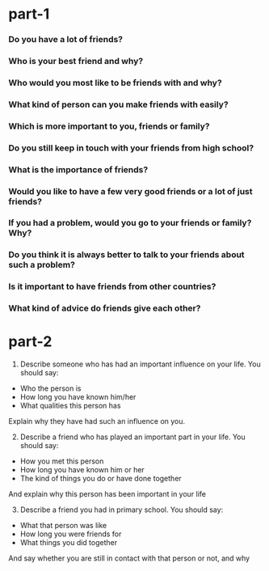 # part-1

### Do you have a lot of friends?

### Who is your best friend and why?

### Who would you most like to be friends with and why?

### What kind of person can you make friends with easily?

### Which is more important to you, friends or family?

### Do you still keep in touch with your friends from high school?

### What is the importance of friends?

### Would you like to have a few very good friends or a lot of just friends?

### If you had a problem, would you go to your friends or family? Why?

### Do you think it is always better to talk to your friends about such a problem?

### Is it important to have friends from other countries?

### What kind of advice do friends give each other?

# part-2

1. Describe someone who has had an important influence on your life. You should say:

- Who the person is
- How long you have known him/her
- What qualities this person has

Explain why they have had such an influence on you.

2. Describe a friend who has played an important part in your life. You should say:  

- How you met this person
- How long you have known him or her
- The kind of things you do or have done together

And explain why this person has been important in your life

3. Describe a friend you had in primary school. You should say:

- What that person was like
- How long you were friends for
- What things you did together

And say whether you are still in contact with that person or not, and why
